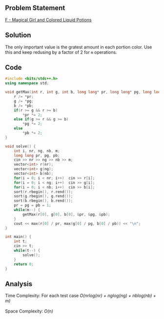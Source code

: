 ## Problem Statement
[F - Magical Girl and Colored Liquid Potions](https://www.codechef.com/problems/PRPOTION)

## Solution
The only important value is the gratest amount in each portion color. Use this and keep redusing by a factor of 2 for `m` operations.

## Code
```cpp
#include <bits/stdc++.h>
using namespace std;

void getMax(int r, int g, int b, long long* pr, long long* pg, long long* pb) {
    r /= *pr;
    g /= *pg;
    b /= *pb;
    if(r >= g && r >= b)
        *pr *= 2;
    else if(g >= r && g >= b) 
        *pg *= 2;
    else
        *pb *= 2;
}

void solve() {
    int i, nr, ng, nb, m;
    long long pr, pg, pb;
    cin >> nr >> ng >> nb >> m;
    vector<int> r(nr);
    vector<int> g(ng);
    vector<int> b(nb);
    for(i = 0; i < nr; i++)  cin >> r[i];
    for(i = 0; i < ng; i++)  cin >> g[i];
    for(i = 0; i < nb; i++)  cin >> b[i];
    sort(r.rbegin(), r.rend());
    sort(g.rbegin(), g.rend());
    sort(b.rbegin(), b.rend());
    pr = pg = pb = 1;
    while(m--) {
        getMax(r[0], g[0], b[0], &pr, &pg, &pb);
    }
    cout << max(r[0] / pr, max(g[0] / pg, b[0] / pb)) << "\n";
}

int main() {
	int t;
	cin >> t;
	while(t--) {
	    solve();
	}
	return 0;
}
```

## Analysis
Time Complexity: For each test case <i>O(nrlog(nr) + nglog(ng) + nblog(nb) + m)</i>  
<br>
Space Complexity: <i>O(n)</i>
